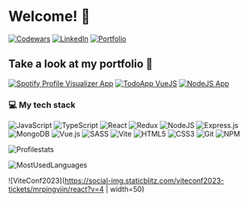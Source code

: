 # Welcome! 👋

[![Codewars](https://img.shields.io/badge/Codewars-B1361E?style=for-the-badge&logo=codewars&logoColor=grey)](https://www.codewars.com/users/MrPingviin/stats)
[![LinkedIn](https://img.shields.io/badge/linkedin-%230077B5.svg?style=for-the-badge&logo=linkedin&logoColor=white)](https://www.linkedin.com/in/szabo-richard/)
[![Portfolio](https://img.shields.io/badge/Portfolio-%23000000.svg?style=for-the-badge&logo=firefox&logoColor=#FF7139)](https://penguinweb.eu/)

## Take a look at my portfolio 👀
[![Spotify Profile Visualizer App](https://github-readme-stats.vercel.app/api/pin/?username=mrpingviin&repo=Spotify_Profile_Visualizer_App&theme=dracula)](https://github.com/MrPingviin/Spotify_Profile_Visualizer_App)
[![TodoApp VueJS](https://github-readme-stats.vercel.app/api/pin/?username=mrpingviin&repo=TodoApp_VueJS&theme=dracula)](https://github.com/MrPingviin/TodoApp_VueJS)
[![NodeJS App](https://github-readme-stats.vercel.app/api/pin/?username=mrpingviin&repo=NodeJS_App&theme=dracula)](https://github.com/MrPingviin/NodeJS_App/)

### 💻 My tech stack
![JavaScript](https://img.shields.io/badge/javascript-%23323330.svg?style=for-the-badge&logo=javascript&logoColor=%23F7DF1E)
![TypeScript](https://img.shields.io/badge/typescript-%23007ACC.svg?style=for-the-badge&logo=typescript&logoColor=white)
![React](https://img.shields.io/badge/react-%2320232a.svg?style=for-the-badge&logo=react&logoColor=%2361DAFB)
![Redux](https://img.shields.io/badge/redux-%23593d88.svg?style=for-the-badge&logo=redux&logoColor=white)
![NodeJS](https://img.shields.io/badge/node.js-6DA55F?style=for-the-badge&logo=node.js&logoColor=white)
![Express.js](https://img.shields.io/badge/express.js-%23404d59.svg?style=for-the-badge&logo=express&logoColor=%2361DAFB)
![MongoDB](https://img.shields.io/badge/MongoDB-%234ea94b.svg?style=for-the-badge&logo=mongodb&logoColor=white)
![Vue.js](https://img.shields.io/badge/vuejs-%2335495e.svg?style=for-the-badge&logo=vuedotjs&logoColor=%234FC08D)
![SASS](https://img.shields.io/badge/SASS-hotpink.svg?style=for-the-badge&logo=SASS&logoColor=white)
![Vite](https://img.shields.io/badge/vite-%23646CFF.svg?style=for-the-badge&logo=vite&logoColor=white)
![HTML5](https://img.shields.io/badge/html5-%23E34F26.svg?style=for-the-badge&logo=html5&logoColor=white)
![CSS3](https://img.shields.io/badge/css3-%231572B6.svg?style=for-the-badge&logo=css3&logoColor=white)
![Git](https://img.shields.io/badge/git-%23F05033.svg?style=for-the-badge&logo=git&logoColor=white)
![NPM](https://img.shields.io/badge/NPM-%23CB3837.svg?style=for-the-badge&logo=npm&logoColor=white)

![Profilestats](https://github-readme-stats.vercel.app/api?username=mrpingviin&show_icons=true&theme=dracula)

![MostUsedLanguages](https://github-readme-stats.vercel.app/api/top-langs/?username=mrpingviin&langs_count=8&theme=dracula&hide_progress=true)

![ViteConf2023](https://social-img.staticblitz.com/viteconf2023-tickets/mrpingviin/react?v=4 | width=50)
